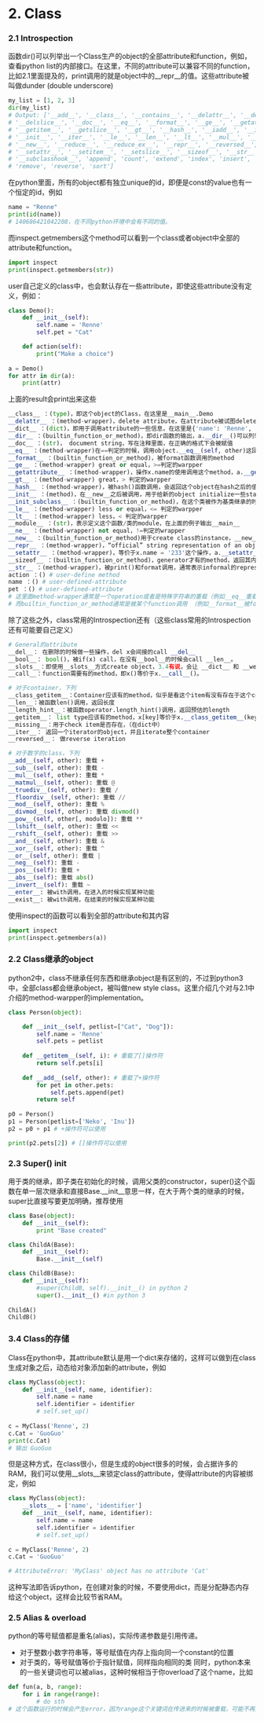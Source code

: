 # 2. Class
### 2.1 Introspection
函数dir()可以列举出一个Class生产的object的全部attribute和function，例如，查看python list的内部接口。在这里，不同的attribute可以兼容不同的function，比如2.1里面提及的，print调用的就是object中的__repr__的值。这些attribute被叫做dunder (double underscore) 
```python
my_list = [1, 2, 3]
dir(my_list)
# Output: ['__add__', '__class__', '__contains__', '__delattr__', '__delitem__',
# '__delslice__', '__doc__', '__eq__', '__format__', '__ge__', '__getattribute__',
# '__getitem__', '__getslice__', '__gt__', '__hash__', '__iadd__', '__imul__',
# '__init__', '__iter__', '__le__', '__len__', '__lt__', '__mul__', '__ne__',
# '__new__', '__reduce__', '__reduce_ex__', '__repr__', '__reversed__', '__rmul__',
# '__setattr__', '__setitem__', '__setslice__', '__sizeof__', '__str__',
# '__subclasshook__', 'append', 'count', 'extend', 'index', 'insert', 'pop',
# 'remove', 'reverse', 'sort']
```
在python里面，所有的object都有独立unique的id，即便是const的value也有一个恒定的id，例如
```python
name = "Renne"
print(id(name))
# 140686421042208，在不同python环境中会有不同的值。
```
而inspect.getmembers这个method可以看到一个class或者object中全部的attribute和function。
```python
import inspect
print(inspect.getmembers(str))
```
user自己定义的class中，也会默认存在一些attribute，即使这些attribute没有定义，例如：
```python
class Demo():
    def __init__(self):
        self.name = 'Renne'
        self.pet = "Cat"

    def action(self):
        print("Make a choice")
        
a = Demo()
for attr in dir(a):
    print(attr)

```
上面的result会print出来这些
```python
__class__ ：(type)，即这个object的Class，在这里是__main__.Demo
__delattr__ ：(method-wrapper)，delete attribute，在attribute被试图delete的时候，被call
__dict__ ：(dict)，即用于调用attribute的一些信息，在这里是{'name': 'Renne', 'pet': 'Cat'}
__dir__ ：(builtin_function_or_method)，即dir函数的输出，a.__dir__()可以列举出全部attribute和function
__doc__ ：(str)， document string，写在注释里面，在正确的格式下会被赋值
__eq__ ：(method-wrapper)在==判定的时候，调用object.__eq__(self, other)这回method
__format__ ：(builtin_function_or_method)，被format函数调用的method
__ge__ ：(method-wrapper) great or equal，>=判定的warpper
__getattribute__ ：(method-wrapper)，操作x.name的使用调用这个method，a.__getattribute__('name')等价于a.name
__gt__ ：(method-wrapper) great，> 判定的warpper
__hash__ ：(method-wrapper)，被hash()函数调用，会返回这个object在hash之后的值
__init__ ：(method)，在__new__之后被调用，用于给新的object initialize一些static的value，object(instance)本身是new创建的
__init_subclass__ ：(builtin_function_or_method)，在这个类被作为基类继承的时候，派生类在init的时候会call这个method
__le__ ：(method-wrapper) less or equal，<= 判定的warpper
__lt__ ：(method-wrapper) less，< 判定的warpper
__module__ ：(str)，表示定义这个函数/类的module，在上面的例子输出__main__
__ne__ ：(method-wrapper) not equal，!=判定的wrapper
__new__ ：(builtin_function_or_method)用于create class的instance，__new__会在object生成的时候被调用，生产dir的静态的method
__repr__ ：(method-wrapper)，“official” string representation of an object，在jupyter列举的时候被调用
__setattr__ ：(method-wrapper)，等价于x.name = '233'这个操作，a.__setattr__('name','Kalu')等价于a.name = 'Kalu'
__sizeof__ ：(builtin_function_or_method)，generator才有的method，返回其内存的大小(number of bytes)
__str__ ：(method-wrapper)，被print()和format调用，通常表示informal的representation
action ：() # user-define method
name ：() # user-defined-attribute
pet ：() # user-defined-attribute
# 这里面method-wrapper通常是一个operation或者是特殊字符串的重载（例如__eq__重载==）
# 而builtin_function_or_method通常是被某个function调用 （例如__format__被format()调用）
```
除了这些之外，class常用的Introspection还有（这些class常用的Introspection还有可能要自己定义）
```python
# General的attribute
__del__： 在删除的时候做一些操作，del x会间接的call __del__
__bool__： bool()，被if(x) call，在没有__bool__的时候会call __len__。
__slots__：即使用__slots__方式create object，3.4有说，会让 __dict__ 和 __weakref__ 不create
__call__：function需要有的method，即x()等价于x.__call__()。

# 对于container，下列
__class_getitem__：Container应该有的method，似乎是看这个item有没有存在于这个container
__len__：被函数len()调用，返回长度
__length_hint__：被函数operator.length_hint()调用，返回预估的length
__getitem__： list type应该有的method，x[key]等价于x.__class_getitem__(key) （__setitem__和__delitem__类似）
__missing__：用于check item是否存在，（在dict中）
__iter__： 返回一个iterator的object，并且iterate整个container
__reversed__： 做reverse iteration

# 对于数字的class，下列
__add__(self, other): 重载 +
__sub__(self, other): 重载 -
__mul__(self, other): 重载 *
__matmul__(self, other): 重载 @
__truediv__(self, other): 重载 /
__floordiv__(self, other): 重载 //
__mod__(self, other): 重载 %
__divmod__(self, other): 重载 divmod()
__pow__(self, other[, modulo]): 重载 **
__lshift__(self, other): 重载 <<
__rshift__(self, other): 重载 >>
__and__(self, other): 重载 &
__xor__(self, other): 重载 ^
__or__(self, other): 重载 |
__neg__(self): 重载 -
__pos__(self): 重载 +
__abs__(self): 重载 abs()
__invert__(self): 重载 ~
__enter__: 被with调用，在进入的时候实现某种功能
__exist__: 被with调用，在结束的时候实现某种功能
```
使用inspect的函数可以看到全部的attribute和其内容
```python
import inspect
print(inspect.getmembers(a))
```

### 2.2 Class继承的object
python2中，class不继承任何东西和继承object是有区别的，不过到python3中，全部class都会继承object，被叫做new style class。这里介绍几个对与2.1中介绍的method-warpper的implementation。
```python
class Person(object):

    def __init__(self, petlist=["Cat", "Dog"]):
        self.name = 'Renne'
        self.pets = petlist
        
    def __getitem__(self, i): # 重载了[]操作符
        return self.pets[i]
    
    def __add__(self, other): # 重载了+操作符
        for pet in other.pets:
            self.pets.append(pet)
        return self
    
p0 = Person()
p1 = Person(petlist=['Neko', 'Inu'])
p2 = p0 + p1 # +操作符可以使用

print(p2.pets[2]) # []操作符可以使用
```



### 2.3 Super() init
用于类的继承，即子类在初始化的时候，调用父类的constructor，super()这个函数在单一层次继承和直接Base.\_\_init\_\_意思一样，在大于两个类的继承的时候，super比直接写要更加明确，推荐使用
```python
class Base(object):
    def __init__(self):
        print "Base created"

class ChildA(Base):
    def __init__(self):
        Base.__init__(self)

class ChildB(Base):
    def __init__(self):
        #super(ChildB, self).__init__() in python 2
        super().__init__() #in python 3
        
ChildA() 
ChildB()
```

### 3.4 Class的存储
Class在python中，其attribute默认是用一个dict来存储的，这样可以做到在class生成对象之后，动态给对象添加新的attribute，例如
```python
class MyClass(object):
    def __init__(self, name, identifier):
        self.name = name
        self.identifier = identifier
        # self.set_up()
        
c = MyClass('Renne', 2)
c.Cat = 'GuoGuo'
print(c.Cat)
# 输出 GuoGuo
```
但是这种方式，在class很小，但是生成的object很多的时候，会占据许多的RAM，我们可以使用__slots__来锁定class的attribute，使得attribute的内容被绑定，例如
```python
class MyClass(object):
    __slots__ = ['name', 'identifier']
    def __init__(self, name, identifier):
        self.name = name
        self.identifier = identifier
        # self.set_up()
        
c = MyClass('Renne', 2)
c.Cat = 'GuoGuo'

# AttributeError: 'MyClass' object has no attribute 'Cat'
```
这种写法即告诉python，在创建对象的时候，不要使用dict，而是分配静态内存给这个object，这样会比较节省RAM。


### 2.5 Alias & overload
python的等号赋值都是重名(alias)，实际传递参数是引用传递。
* 对于整数小数字符串等，等号赋值在内存上指向同一个constant的位置
* 对于类的，等号赋值等价于指针赋值，同样指向相同的类
同时，python本来的一些关键词也可以被alias，这种时候相当于你overload了这个name，比如
```python
def fun(a, b, range):
    for i in range(range):
        # do sth
# 这个函数运行的时候会产生error，因为range这个关键词在传进来的时候被重载，可能不再是一个函数的类型
```
